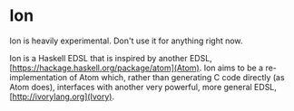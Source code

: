 # Ion

Ion is heavily experimental.  Don't use it for anything right now.

Ion is a Haskell EDSL that is inspired by another EDSL,
[https://hackage.haskell.org/package/atom](Atom).  Ion aims to be a
re-implementation of Atom which, rather than generating C code directly (as
Atom does), interfaces with another very powerful, more general EDSL,
[http://ivorylang.org](Ivory).
